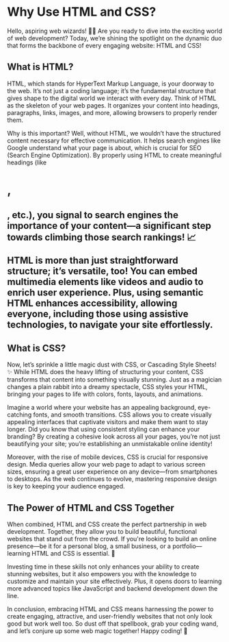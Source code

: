 # Why Use HTML and CSS?

Hello, aspiring web wizards! 🧙‍♂️ Are you ready to dive into the exciting world of web development? Today, we’re shining the spotlight on the dynamic duo that forms the backbone of every engaging website: HTML and CSS! 

## What is HTML? 

HTML, which stands for HyperText Markup Language, is your doorway to the web. It’s not just a coding language; it’s the fundamental structure that gives shape to the digital world we interact with every day. Think of HTML as the skeleton of your web pages. It organizes your content into headings, paragraphs, links, images, and more, allowing browsers to properly render them. 

Why is this important? Well, without HTML, we wouldn’t have the structured content necessary for effective communication. It helps search engines like Google understand what your page is about, which is crucial for SEO (Search Engine Optimization). By properly using HTML to create meaningful headings (like <h1>, <h2>, etc.), you signal to search engines the importance of your content—a significant step towards climbing those search rankings! 📈

HTML is more than just straightforward structure; it’s versatile, too! You can embed multimedia elements like videos and audio to enrich user experience. Plus, using semantic HTML enhances accessibility, allowing everyone, including those using assistive technologies, to navigate your site effortlessly. 

## What is CSS?

Now, let’s sprinkle a little magic dust with CSS, or Cascading Style Sheets! ✨ While HTML does the heavy lifting of structuring your content, CSS transforms that content into something visually stunning. Just as a magician changes a plain rabbit into a dreamy spectacle, CSS styles your HTML, bringing your pages to life with colors, fonts, layouts, and animations. 

Imagine a world where your website has an appealing background, eye-catching fonts, and smooth transitions. CSS allows you to create visually appealing interfaces that captivate visitors and make them want to stay longer. Did you know that using consistent styling can enhance your branding? By creating a cohesive look across all your pages, you’re not just beautifying your site; you’re establishing an unmistakable online identity! 

Moreover, with the rise of mobile devices, CSS is crucial for responsive design. Media queries allow your web page to adapt to various screen sizes, ensuring a great user experience on any device—from smartphones to desktops. As the web continues to evolve, mastering responsive design is key to keeping your audience engaged. 

## The Power of HTML and CSS Together

When combined, HTML and CSS create the perfect partnership in web development. Together, they allow you to build beautiful, functional websites that stand out from the crowd. If you're looking to build an online presence—be it for a personal blog, a small business, or a portfolio—learning HTML and CSS is essential. 🚀 

Investing time in these skills not only enhances your ability to create stunning websites, but it also empowers you with the knowledge to customize and maintain your site effectively. Plus, it opens doors to learning more advanced topics like JavaScript and backend development down the line.

In conclusion, embracing HTML and CSS means harnessing the power to create engaging, attractive, and user-friendly websites that not only look good but work well too. So dust off that spellbook, grab your coding wand, and let’s conjure up some web magic together! Happy coding! 🌟
